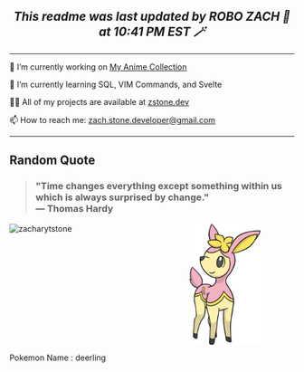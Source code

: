 <h2 align="center" style="font-style: italic; font-weight: bold;"> This readme was last updated by ROBO ZACH 🤖 at 10:41 PM EST 🪄 </h2>

---

🔭 I’m currently working on [My Anime Collection](https://github.com/ZacharyTStone/My-Anime-Collection)

🌱 I’m currently learning SQL, VIM Commands, and Svelte

👨‍💻 All of my projects are available at [zstone.dev](https://www.zstone.dev/)

📫 How to reach me: [zach.stone.developer@gmail.com](mailto:zach.stone.developer@gmail.com)

---

<!-- Add a Quotes section -->

## Random Quote

<h3>
<blockquote>
  "Time changes everything except something within us which is always surprised by change."
<br>— Thomas Hardy
</blockquote>
</h3>

<div style="display: flex; flex-wrap: no-wrap; width: 100%; gap: 16px">
        <img width="60%" src="https://github-readme-streak-stats.herokuapp.com/?user=zacharytstone" alt="zacharytstone" />
    <img width="25%" class='poke-img' src='https://raw.githubusercontent.com/PokeAPI/sprites/master/sprites/pokemon/other/dream-world/585.svg' alt='deerling'/>
</div>

<span class="poke-name"> Pokemon Name : deerling</span>
